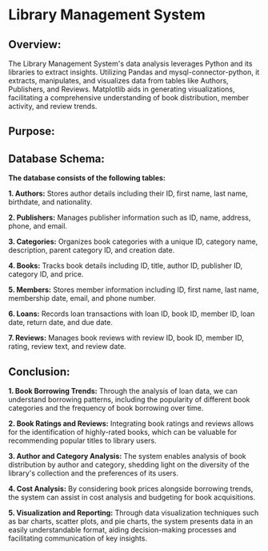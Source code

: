 # Library Management System
## Overview:
The Library Management System's data analysis leverages Python and its libraries to extract insights. Utilizing Pandas and mysql-connector-python, it extracts, manipulates, and visualizes data from tables like Authors, Publishers, and Reviews. Matplotlib aids in generating visualizations, facilitating a comprehensive understanding of book distribution, member activity, and review trends.
## Purpose:

## Database Schema:
**The database consists of the following tables:**

**1. Authors:** Stores author details including their ID, first name, last name, birthdate, and nationality. 

**2. Publishers:** Manages publisher information such as ID, name, address, phone, and email.

**3. Categories:** Organizes book categories with a unique ID, category name, description, parent category ID, and creation date.

 **4. Books:** Tracks book details including ID, title, author ID, publisher ID, category ID, and price.
 
 **5. Members:** Stores member information including ID, first name, last name, membership date, email, and phone number.
 
 **6. Loans:** Records loan transactions with loan ID, book ID, member ID, loan date, return date, and due date.
 
 **7. Reviews:** Manages book reviews with review ID, book ID, member ID, rating, review text, and review date.

## Conclusion:
**1. Book Borrowing Trends:** Through the analysis of loan data, we can understand borrowing patterns, including the popularity of different book categories and the frequency of book borrowing over time.

**2. Book Ratings and Reviews:** Integrating book ratings and reviews allows for the identification of highly-rated books, which can be valuable for recommending popular titles to library users.

**3. Author and Category Analysis:** The system enables analysis of book distribution by author and category, shedding light on the diversity of the library's collection and the preferences of its users.

**4. Cost Analysis:** By considering book prices alongside borrowing trends, the system can assist in cost analysis and budgeting for book acquisitions.

**5. Visualization and Reporting:** Through data visualization techniques such as bar charts, scatter plots, and pie charts, the system presents data in an easily understandable format, aiding decision-making processes and facilitating communication of key insights.
